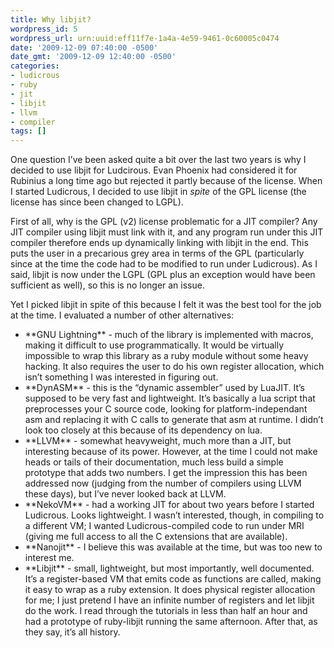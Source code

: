 ```yaml
---
title: Why libjit?
wordpress_id: 5
wordpress_url: urn:uuid:eff11f7e-1a4a-4e59-9461-0c60005c0474
date: '2009-12-09 07:40:00 -0500'
date_gmt: '2009-12-09 12:40:00 -0500'
categories:
- ludicrous
- ruby
- jit
- libjit
- llvm
- compiler
tags: []
---
```

One question I&#8217;ve been asked quite a bit over the last two years is why I decided to use libjit for Ludcirous.  Evan Phoenix had considered it for Rubinius a long time ago but rejected it partly because of the license.  When I started Ludicrous, I decided to use libjit in _spite_ of the GPL license (the license has since been changed to LGPL).

First of all, why is the GPL (v2) license problematic for a JIT compiler?  Any JIT compiler using libjit must link with it, and any program run under this JIT compiler therefore ends up dynamically linking with libjit in the end.  This puts the user in a precarious grey area in terms of the GPL (particularly since at the time the code had to be modified to run under Ludicrous).  As I said, libjit is now under the LGPL (GPL plus an exception would have been sufficient as well), so this is no longer an issue.

Yet I picked libjit in spite of this because I felt it was the best tool for the job at the time.  I evaluated a number of other alternatives:

<ul>
<li>
**GNU Lightning** - much of the library is implemented with macros, making it difficult to use programmatically.  It would be virtually impossible to wrap this library as a ruby module without some heavy hacking.  It also requires the user to do his own register allocation, which isn&#8217;t something I was interested in figuring out.

</li>
<li>
**DynASM** - this is the &#8220;dynamic assembler&#8221; used by LuaJIT.  It&#8217;s supposed to be very fast and lightweight.  It&#8217;s basically a lua script that preprocesses your C source code, looking for platform-independant asm and replacing it with C calls to generate that asm at runtime.  I didn&#8217;t look too closely at this because of its dependency on lua. 

</li>
<li>
**LLVM** - somewhat heavyweight, much more than a JIT, but interesting because of its power.  However, at the time I could not make heads or tails of their documentation, much less build a simple prototype that adds two numbers.  I get the impression this has been addressed now (judging from the number of compilers using LLVM these days), but I&#8217;ve never looked back at LLVM.

</li>
<li>
**NekoVM** - had a working JIT for about two years before I started Ludicrous.  Looks lightweight.  I wasn&#8217;t interested, though, in compiling to a different VM; I wanted Ludicrous-compiled code to run under MRI (giving me full access to all the C extensions that are available).

</li>
<li>
**Nanojit** - I believe this was available at the time, but was too new to interest me.

</li>
<li>
**Libjit** - small, lightweight, but most importantly, well documented.  It&#8217;s a register-based VM that emits code as functions are called, making it easy to wrap as a ruby extension.  It does physical register allocation for me; I just pretend I have an infinite number of registers and let libjit do the work.  I read through the tutorials in less than half an hour and had a prototype of ruby-libjit running the same afternoon.  After that, as they say, it&#8217;s all history.

</li>
</ul>
